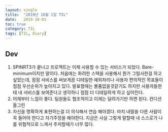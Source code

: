 ```yaml
---
layout:	single
title:	"2019년 10월 1일 TIL"
date:	2019-10-01
toc: true
category: TIL
tags: [TIL, Diary]
---
```


## Dev
1. SPINRT3가 끝나고 프로젝트는 이제 사용할 수 있는 서비스가 되었다. Bare-minimum이지만 말이다. 처음에는 화려한 스택을 사용해서 뭔가 그럴사한걸 하고 싶었는데, 점점 서비스를 써보게끔 디테일한 예외처리나 사용자 편의적인 목표들이 점점 우선순위가 높아지고 있다. 발표할때는 볼품없을것같기도 하지만 사용자들한테 내 서비스를 보여준다고 생각하니 점점 더 디테일하게 하고 싶어진다.
2. 어제부터 느낌이 좋다. 팀원들도 협조적이고 이제는 달려가기만 하면 된다. 컨디션 올그린
3. 자신을 명확하게 표현하는걸 더 의식해서 연습 해야겠다. 마치 내말을 다른 사람이 꼭 들어야 한다고 자기주장을 해야한다. 지금은 사실 그렇게 말할때 내 스스로가 나를 위협적으로 느껴서 주저할때가 너무 많다.

  